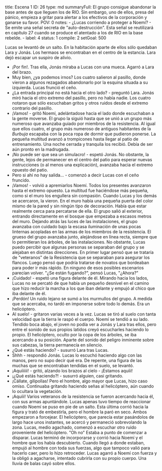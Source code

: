 title:          Escena 1
ID:             26
type:           md
summaryFull:    El grupo consigue abandonar la base antes de que lleguen los de RIO. Sin embargo, uno de ellos, presa del pánico, empieza a gritar para alertar a los efectivos de la corporación y ganarse su favor. 
POV:            0
notes:          - ¿Lucas corriendo a proteger a Noemí?
                - Se emite una señal secreta de "auto-destrucción". Esta señal se reutilizará en capítulo 27 cuando se produce el atentado a los de RIO en la base rebelde.
                -
label:          4
status:         1
compile:        2
setGoal:        500


Lucas se levantó de un salto. En la habitación aparte de ellos sólo quedaban Lara y Jonás. Los hermaos se encontraban en el centro de la estancia.
Lara dejó escapar un suspiro de alivio.
- ¡Por fin!.
Tras ella, Jonás miraba a Lucas con una mueca. Agarró a Lara del brazo.
- Muy bien, ¿ya podemos irnos?
Los cuatro salieron al pasillo, donde vieron a algunos rezagados abandonarlo por la esquina situada a su izquierda.
Lucas frunció el ceño.
- ¿La entrada principal no está hacia el otro lado? - preguntó Lara.
Jonás miró hacia el otro extremo del pasillo, pero no había nadie. Los cuatro notaron que sólo escuchaban gritos y otros ruidos desde el extremo contrario del pasillo.
- ¡Vamos! - gritó Noemí, adelántadose hacia el lado donde escuchaban a la gente moverse.
El grupo la siguió hasta que se unió a un grupo más numeroso que avanzaba guiado por miembros de la resistencia. Al igual que ellos cuatro, el grupo más numeroso de antiguos habitantes de la *Burbuja* escapaba con la poca ropa de dormir que pudieron ponerse.
La pequeña multitud avanzó a trompicones hasta llegar al patio de entrenamiento. Una noche cerrada y tranquila los recibió. Debía de ser aún pronto en la madrugada.
- ¡No puede ser que sea un simulacro! - espetó Jonás.
No obstante, la gente, lejos de permanecer en el centro del patio para esperar nuevas instrucciones (o al menos una explicación), avanzaba hacia el extremo opuesto del patio.
- Pero si ahí no hay salida... - comenzó a decir Lucas con el ceño fruncido.
- ¡Vamos! - volvió a apremiarlos Noemí.
Todos los presentes avanzaron hasta el extremo opuesto. La multitud fue haciéndose más pequeña, como si el muro los engullera sin compasión. Cuando Lucas y los demás se acercaron, la vieron.
En el muro había una pequeña puerta del color mismo de la pared y sin ningún tipo de decoración. Había que estar realmente cerca para percatarse de ella.
El grupo salió al exterior, entrando directamente en el bosque que empezaba a escasos metros del muro.
Dejando atrás las luces de las instalaciones, el grupo avanzaba con cuidado bajo la escasa iluminación de unas pocas linternas acopladas en las armas de los miembros de la resistencia.
El grueso del grupo avanzaba junto, alejándose en línea recta, siempre que lo permitieran los árboles, de las instalaciones. No obstante, Lucas puedo percibir que algunas personas se separaban del grupo y se alejaban en distintas direcciones.
En primer lugar pensó que se trataría de "veteranos" de la Resistencia que se separaban para asegurar los flancos. Luego pensó que podría tratarse de novatos que bordeaban para poder ir más rápido.
En ninguno de esos posibles escenarios parecían volver.
"¿Se están fugando?", pensó Lucas, "¿Ahora?"
- ¡Cuidado! - espetó una figura delante de él. Mirando hacia los lados, Lucas no se percató de que había un pequeño desnivel en el camino que hizo reducir la marcha a los que iban delante y empujó al chico que iba delante de él.
- ¡Perdón!
Un ruido lejano se sumó a los murmullos del grupo. A medida que se acercaba, no tardó en imponerse sobre todo lo demás.
Era un helicóptero.
- Al suelo! - gritaron varias veces a la vez.
Lucas se tiró al suelo con tanta velocidad que la tierra le raspó el cuerpo. Noemí se tendió a su lado. Tendido boca abajo, el joven no podía ver a Jonás y Lara tras ellos, pero entre el sonido de sus propios latidos creyó escucharles haciendo lo propio.
El helicóptero, oculto por la copa de los árboles, se iba acercando a su posición. Aparte del sonido del peligro inminente sobre sus cabezas, la tierra permanecía en silencio.
- ¿Qué estás haciendo? - susurró Lara tras Lucas.
- Shhh - respondió Jonás. Lucas lo escuchó haciendo algo con las manos, pero no supo decir qué era.
De repente, una figura de las muchas que se encontraban tendidas en el suelo, se levantó.
- ¡Aquíiiiii! - gritó, alzando los brazos al cielo - ¡Estamos aquíii!
- ¡¿Qué estás haciendo?! - susurró alguien, casi gritando.
- ¡Cállate, gilipollas!
Pero el hombre, algo mayor que Lucas, hizo caso omiso. Continuaba gritando haciendo señas al helicóptero, aún cuando lo ocultara la vegetación.
- ¡Aquíii!
Varios veteranos de la resistencia se fueron acercando hacia él, con sus armas apuntándole.
Lucas apenas tuvo tiempo de reaccionar cuando Noemí se puso en pie de un salto. Esta última corrió hacia la figura y trató de embestirla, pero el hombre la paró en seco. Ambos empezaron a forcejear.
El helicóptero, que parecía estar pasándolos de largo hace unos instantes, se acercó y permaneció sobrevolando la zona.
Lucas, medio agachado, comenzó a escuchar otro ruido proveniente del helicóptero.
"Oh no"
Estaba a punto de comenzar a disparar.
Lucas terminó de incorporarse y corrió hacia Noemí y el hombre que los había descubierto. Cuando llegó a donde estaban, empujó al hombre con toda sus fuerzas, algo que tampoco valió para hacerlo caer, pero lo hizo retroceder. Lucas agarró a Noemí con fuerza y la obligó a agacharse, intentado cubrirla con su propio cuerpo.
Una lluvia de balas cayó sobre ellos.